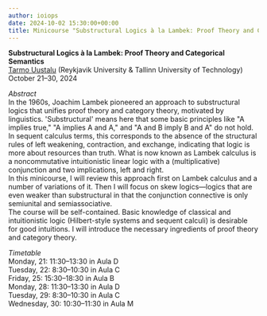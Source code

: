 ```yaml
---
author: ioiops
date: 2024-10-02 15:30:00+00:00
title: Minicourse "Substructural Logics à la Lambek: Proof Theory and Categorical Semantics"
---
```


**Substructural Logics à la Lambek: Proof Theory and Categorical Semantics**\
[Tarmo Uustalu](https://cs.ioc.ee/~tarmo/) (Reykjavik University & Tallinn University of Technology)\
October 21–30, 2024

_Abstract_\
In the 1960s, Joachim Lambek pioneered an approach to substructural logics that unifies proof theory and category theory, motivated by linguistics. 'Substructural' means here that some basic principles like "A implies true," "A implies A and A," and "A and B imply B and A" do not hold. In sequent calculus terms, this corresponds to the absence of the structural rules of left weakening, contraction, and exchange, indicating that logic is more about resources than truth. What is now known as Lambek calculus is a noncommutative intuitionistic linear logic with a (multiplicative) conjunction and two implications, left and right.\
In this minicourse, I will review this approach first on Lambek calculus and a number of variations of it. Then I will focus on skew logics—logics that are even weaker than substructural in that the conjunction connective is only semiunital and semiassociative.\
The course will be self-contained. Basic knowledge of classical and intuitionistic logic (Hilbert-style systems and sequent calculi) is desirable for good intuitions. I will introduce the necessary ingredients of proof theory and category theory.

_Timetable_\
Monday, 21: 11:30–13:30 in Aula D\
Tuesday, 22: 8:30–10:30 in Aula C\
Friday, 25: 15:30–18:30 in Aula B\
Monday, 28: 11:30–13:30 in Aula D\
Tuesday, 29: 8:30–10:30 in Aula C\
Wednesday, 30: 10:30–11:30 in Aula M
